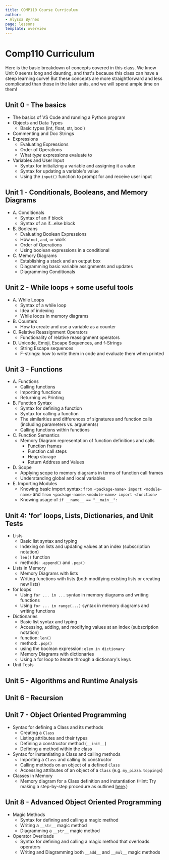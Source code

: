 ```yaml
---
title: COMP110 Course Curriculum
author:
- Alyssa Byrnes
page: lessons
template: overview
---
```


# Comp110 Curriculum

Here is the basic breakdown of concepts covered in this class. We know Unit 0 seems long and daunting, and that's because this class can have a steep learning curve! But these concepts are more straightforward and less complicated than those in the later units, and we will spend ample time on them!

## Unit 0 - The basics
- The basics of VS Code and running a Python program
- Objects and Data Types
   - Basic types (int, float, str, bool)
- Commenting and Doc Strings
- Expressions
   - Evaluating Expressions
   - Order of Operations
   - What *type* expressions evaluate to
- Variables and User Input
   - Syntax for initializing a variable and assigning it a value
   - Syntax for updating a variable's value
   - Using the `input()` function to prompt for and receive user input

## Unit 1 - Conditionals, Booleans, and Memory Diagrams
- A. Conditionals
   - Syntax of an if block
   - Syntax of an if...else block
- B. Booleans
    - Evaluating Boolean Expressions
    - How `not`, `and`, `or` work
    - Order of Operations
    - Using boolean expressions in a conditional
- C. Memory Diagrams
   - Establishing a stack and an output box
   - Diagramming basic variable assignments and updates
   - Diagramming Conditionals

## Unit 2 - While loops + some useful tools

- A. While Loops
  - Syntax of a while loop
  - Idea of indexing
  - While loops in memory diagrams
- B. Counters
    - How to create and use a variable as a counter
- C. Relative Reassignment Operators
   - Functionality of relative reassignment operators
- D. Unicode, Emoji, Escape Sequences, and f-Strings
   -  String Escape sequences
   -  F-strings: how to write them in code and evaluate them when printed

## Unit 3 - Functions

- A. Functions
  -  Calling functions
   -  Importing functions
   -  Returning vs Printing
- B. Function Syntax
   -  Syntax for defining a function
   -  Syntax for calling a function
   -  The similarities and differences of signatures and function calls (including parameters vs. arguments)
  -  Calling functions within functions
- C. Function Semantics
   -  Memory Diagram representation of function definitions and calls
      -  Function frames
      -  Function call steps
      - Heap storage
      - Return Address and Values
- D. Scope
   - Applying scope to memory diagrams in terms of function call frames
   - Understanding global and local variables
- E. Importing Modules
   - Knowing basic import syntax: `from <package-name> import <module-name>` and `from <package-name>.<module-name> import <function>`
   - Knowing usage of `if __name__ == "__main__":` 

## Unit 4: 'for' loops, Lists, Dictionaries, and Unit Tests
- Lists
   - Basic list syntax and typing
   - Indexing on lists and updating values at an index (subscription notation)
   - `len()` function
   - methods: `.append()` and `.pop()`
- Lists in Memory
   - Memory Diagrams with lists
   - Writing functions with lists (both modifying existing lists or creating new lists)
- for loops
   - Using `for ... in ...` syntax in memory diagrams and writing functions
   - Using `for ... in range(...)` syntax in memory diagrams and writing functions
- Dictionaries
   - Basic list syntax and typing
   - Accessing, adding, and modifying values at an index (subscription notation)
   - function: `len()`
   - method: `.pop()`
   - using the boolean expression: `elem in dictionary`
   - Memory Diagrams with dictionaries
   - Using a for loop to iterate through a dictionary's keys
- Unit Tests


## Unit 5 - Algorithms and Runtime Analysis

## Unit 6 - Recursion

## Unit 7 - Object Oriented Programming
- Syntax for defining a Class and its methods
    - Creating a `Class`
    - Listing attributes and their types
    - Defining a constructor method (`__init__`)
    - Defining a method within the class
- Syntax for instantiating a Class and calling methods
    - Importing a `Class` and calling its constructor
    - Calling methods on an object of a defined `Class`
    - Accessing attributes of an object of a `Class` (e.g. `my_pizza.toppings`)
- Classes in Memory
   - Memory diagram for a Class definition and instantiation (Hint: Try making a step-by-step procedure as outlined [here](https://campuswire.com/c/GD77C6F5C/feed/457).)

## Unit 8 - Advanced Object Oriented Programming
- Magic Methods
   - Syntax for defining and calling a magic method
   - Writing a `__str__` magic method
   - Diagramming a `__str__` magic method
- Operator Overloads
   - Syntax for defining and calling a magic method that overloads operators
   - Writing and Diagramming both `__add__` and `__mul__` magic methods

